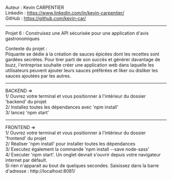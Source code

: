 Auteur :    Kevin CARPENTIER  
Linkedin :  https://www.linkedin.com/in/kevin-carpentier/  
GitHub :    https://github.com/kevin-car/  

-------------------

Projet 6 : Construisez une API sécurisée pour une application d'avis gastronomiques

Contexte du projet :  
    Piiquante se dédie à la création de sauces épicées dont les recettes sont gardées
    secrètes. Pour tirer parti de son succès et générer davantage de buzz, l'entreprise
    souhaite créer une application web dans laquelle les utilisateurs peuvent ajouter
    leurs sauces préférées et liker ou disliker les sauces ajoutées par les autres.  

------ 
BACKEND =>   
    1/ Ouvrez votre terminal et vous positionner à l'intérieur du dossier 'backend' du projet  
    2/ Installez toutes les dépendances avec 'npm install'  
    3/ lancez 'npm start'  

------
FRONTEND =>  
    1/ Ouvrez votre terminal et vous positionner à l'intérieur du dossier 'frontend' du projet  
    2/ Réaliser 'npm install' pour installer toutes les dépendances   
    3/ Executez également la commande 'npm install --save node-sass'  
    4/ Executer 'npm start'. Un onglet devrait s'ouvrir depuis votre navigateur internet par défault.   
       Si rien n'apparait au bout de quelques secondes. Saisissez dans la barre d'adresse : http://localhost:8081/  

